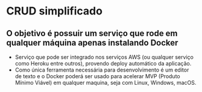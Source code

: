 # CRUD simplificado

## O objetivo é possuir um serviço que rode em qualquer máquina apenas instalando Docker

* Serviço que pode ser integrado nos serviços AWS (ou qualquer serviço como Heroku entre outros), provendo deploy automático da aplicação.
* Como única ferramenta necessária para desenvolvimento é um editor de texto e o Docker poderá ser usado para acelerar MVP (Produto Mínimo Viável) em qualquer maquina, seja com Linux, Windows, macOS.

<!-- Porque rodar seu código no Docker?? -->

<!-- Material de consulta:
python flask - https://www.youtube.com/watch?v=GsCCyN3fRoI -->